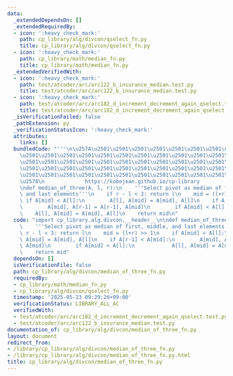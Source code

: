 ```yaml
---
data:
  _extendedDependsOn: []
  _extendedRequiredBy:
  - icon: ':heavy_check_mark:'
    path: cp_library/alg/divcon/qselect_fn.py
    title: cp_library/alg/divcon/qselect_fn.py
  - icon: ':heavy_check_mark:'
    path: cp_library/math/median_fn.py
    title: cp_library/math/median_fn.py
  _extendedVerifiedWith:
  - icon: ':heavy_check_mark:'
    path: test/atcoder/arc/arc122_b_insurance_median.test.py
    title: test/atcoder/arc/arc122_b_insurance_median.test.py
  - icon: ':heavy_check_mark:'
    path: test/atcoder/arc/arc182_d_increment_decrement_again_qselect.test.py
    title: test/atcoder/arc/arc182_d_increment_decrement_again_qselect.test.py
  _isVerificationFailed: false
  _pathExtension: py
  _verificationStatusIcon: ':heavy_check_mark:'
  attributes:
    links: []
  bundledCode: "'''\n\u257A\u2501\u2501\u2501\u2501\u2501\u2501\u2501\u2501\u2501\u2501\
    \u2501\u2501\u2501\u2501\u2501\u2501\u2501\u2501\u2501\u2501\u2501\u2501\u2501\
    \u2501\u2501\u2501\u2501\u2501\u2501\u2501\u2501\u2501\u2501\u2501\u2501\u2501\
    \u2501\u2501\u2501\u2501\u2501\u2501\u2501\u2501\u2501\u2501\u2501\u2501\u2501\
    \u2501\u2501\u2501\u2501\u2501\u2501\u2501\u2501\u2501\u2501\u2501\u2501\u2501\
    \u2578\n             https://kobejean.github.io/cp-library               \n'''\n\
    \ndef median_of_three(A, l, r):\n    '''Select pivot as median of first, middle,\
    \ and last elements'''\n    if r - l < 3: return l\n    mid = (l+r) >> 1\n   \
    \ if A[mid] < A[l]:\n        A[l], A[mid] = A[mid], A[l]\n    if A[r-1] < A[mid]:\n\
    \        A[mid], A[r-1] = A[r-1], A[mid]\n        if A[mid] < A[l]:\n        \
    \    A[l], A[mid] = A[mid], A[l]\n    return mid\n"
  code: "import cp_library.alg.divcon.__header__\n\ndef median_of_three(A, l, r):\n\
    \    '''Select pivot as median of first, middle, and last elements'''\n    if\
    \ r - l < 3: return l\n    mid = (l+r) >> 1\n    if A[mid] < A[l]:\n        A[l],\
    \ A[mid] = A[mid], A[l]\n    if A[r-1] < A[mid]:\n        A[mid], A[r-1] = A[r-1],\
    \ A[mid]\n        if A[mid] < A[l]:\n            A[l], A[mid] = A[mid], A[l]\n\
    \    return mid"
  dependsOn: []
  isVerificationFile: false
  path: cp_library/alg/divcon/median_of_three_fn.py
  requiredBy:
  - cp_library/math/median_fn.py
  - cp_library/alg/divcon/qselect_fn.py
  timestamp: '2025-05-23 09:29:26+09:00'
  verificationStatus: LIBRARY_ALL_AC
  verifiedWith:
  - test/atcoder/arc/arc182_d_increment_decrement_again_qselect.test.py
  - test/atcoder/arc/arc122_b_insurance_median.test.py
documentation_of: cp_library/alg/divcon/median_of_three_fn.py
layout: document
redirect_from:
- /library/cp_library/alg/divcon/median_of_three_fn.py
- /library/cp_library/alg/divcon/median_of_three_fn.py.html
title: cp_library/alg/divcon/median_of_three_fn.py
---
```

